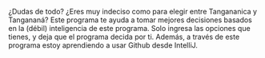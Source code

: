 ¿Dudas de todo? ¿Eres muy indeciso como para elegir entre Tangananica y Tangananá? Este programa te ayuda a tomar mejores decisiones basados en la (débil) inteligencia de este programa. Solo ingresa las opciones que tienes, y deja que el programa decida por ti. 
Además, a través de este programa estoy aprendiendo a usar Github desde IntelliJ.
